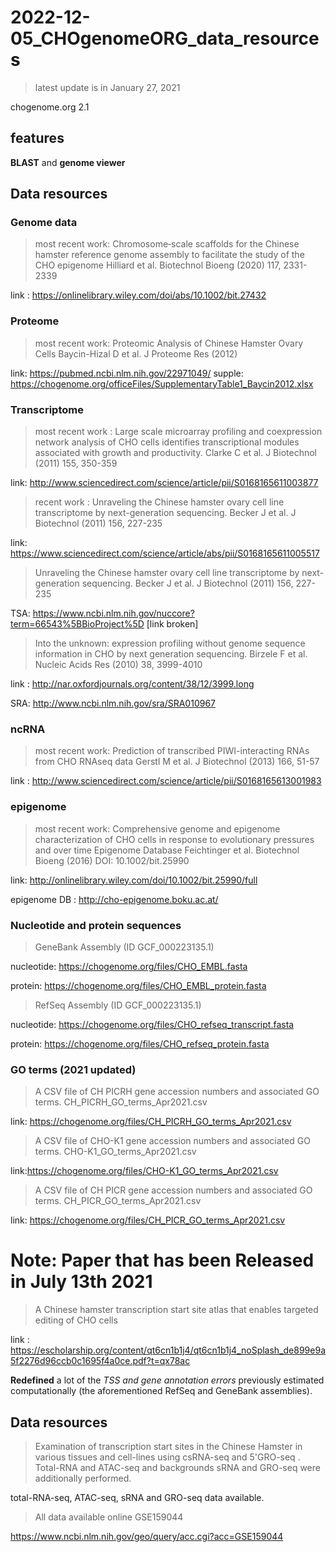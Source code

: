 # 2022-12-05_CHOgenomeORG_data_resources
> latest update is in January 27, 2021

chogenome.org 2.1

## features

**BLAST** and **genome viewer**

## Data resources

### Genome data 
> most recent work: Chromosome‐scale scaffolds for the Chinese hamster reference genome assembly to facilitate the study of the CHO epigenome 	Hilliard et al. Biotechnol Bioeng (2020) 117, 2331-2339

link : https://onlinelibrary.wiley.com/doi/abs/10.1002/bit.27432

### Proteome
> most recent work: Proteomic Analysis of Chinese Hamster Ovary Cells 	Baycin-Hizal D et al. J Proteome Res (2012)

link: https://pubmed.ncbi.nlm.nih.gov/22971049/
supple: https://chogenome.org/officeFiles/SupplementaryTable1_Baycin2012.xlsx

###  Transcriptome
> most recent work : Large scale microarray profiling and coexpression network analysis of CHO cells identifies transcriptional modules associated with growth and productivity. 	Clarke C et al. J Biotechnol (2011) 155, 350-359

link: http://www.sciencedirect.com/science/article/pii/S0168165611003877

> recent work : Unraveling the Chinese hamster ovary cell line transcriptome by next-generation sequencing. 	Becker J et al. J Biotechnol (2011) 156, 227-235

link: https://www.sciencedirect.com/science/article/abs/pii/S0168165611005517

> Unraveling the Chinese hamster ovary cell line transcriptome by next-generation sequencing. 	Becker J et al. J Biotechnol (2011) 156, 227-235

TSA: https://www.ncbi.nlm.nih.gov/nuccore?term=66543%5BBioProject%5D [link broken]

> Into the unknown: expression profiling without genome sequence information in CHO by next generation sequencing. 	Birzele F et al.  Nucleic Acids Res (2010) 38, 3999-4010

link : http://nar.oxfordjournals.org/content/38/12/3999.long

SRA: http://www.ncbi.nlm.nih.gov/sra/SRA010967

### ncRNA

> most recent work: Prediction of transcribed PIWI-interacting RNAs from CHO RNAseq data 	Gerstl M et al. J Biotechnol (2013) 166, 51-57

link : http://www.sciencedirect.com/science/article/pii/S0168165613001983

### epigenome

> most recent work: Comprehensive genome and epigenome characterization of CHO cells in response to evolutionary pressures and over time 	Epigenome Database Feichtinger et al. Biotechnol Bioeng (2016) DOI: 10.1002/bit.25990

link: http://onlinelibrary.wiley.com/doi/10.1002/bit.25990/full

epigenome DB : http://cho-epigenome.boku.ac.at/

### Nucleotide and protein sequences

> GeneBank Assembly (ID GCF_000223135.1)

nucleotide: https://chogenome.org/files/CHO_EMBL.fasta

protein: https://chogenome.org/files/CHO_EMBL_protein.fasta

> RefSeq Assembly (ID GCF_000223135.1)

nucleotide: https://chogenome.org/files/CHO_refseq_transcript.fasta

protein: https://chogenome.org/files/CHO_refseq_protein.fasta

### GO terms (2021 updated)

> A CSV file of CH PICRH gene accession numbers and associated GO terms. 	CH_PICRH_GO_terms_Apr2021.csv 	

link: https://chogenome.org/files/CH_PICRH_GO_terms_Apr2021.csv

> A CSV file of CHO-K1 gene accession numbers and associated GO terms. 	CHO-K1_GO_terms_Apr2021.csv 	

link:https://chogenome.org/files/CHO-K1_GO_terms_Apr2021.csv

> A CSV file of CH PICR gene accession numbers and associated GO terms. 	CH_PICR_GO_terms_Apr2021.csv 	

link: https://chogenome.org/files/CH_PICR_GO_terms_Apr2021.csv

# Note: Paper that has been Released in July 13th 2021 
> A Chinese hamster transcription start site atlas that enables targeted editing of CHO cells

link : https://escholarship.org/content/qt6cn1b1j4/qt6cn1b1j4_noSplash_de899e9a5f2276d96ccb0c1695f4a0ce.pdf?t=qx78ac

**Redefined** a lot of the *TSS and gene annotation errors* previously estimated computationally (the aforementioned RefSeq and GeneBank assemblies).

## Data resources

> Examination of transcription start sites in the Chinese Hamster in various tissues and cell-lines using csRNA-seq and 5'GRO-seq . Total-RNA and ATAC-seq and backgrounds sRNA and GRO-seq were additionally performed.

total-RNA-seq, ATAC-seq, sRNA and GRO-seq data available.

> All data available online GSE159044

https://www.ncbi.nlm.nih.gov/geo/query/acc.cgi?acc=GSE159044

